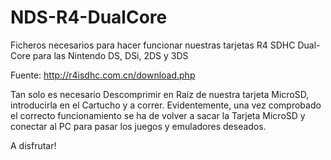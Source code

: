 # NDS-R4-DualCore

Ficheros necesarios para hacer funcionar nuestras tarjetas R4 SDHC Dual-Core para las Nintendo DS, DSi, 2DS y 3DS

Fuente: http://r4isdhc.com.cn/download.php

Tan solo es necesario Descomprimir en Raíz de nuestra tarjeta MicroSD, introducirla en el Cartucho y a correr.
Evidentemente, una vez comprobado el correcto funcionamiento se ha de volver a sacar la Tarjeta MicroSD y conectar al PC para pasar los juegos y emuladores deseados.

A disfrutar!
